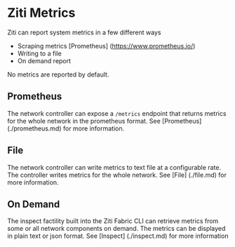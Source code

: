 # Ziti Metrics

Ziti can report system metrics in a few different ways
* Scraping metrics [Prometheus] (https://www.prometheus.io/)
* Writing to a file
* On demand report

No metrics are reported by default.  

## Prometheus
The network controller can expose a `/metrics` endpoint that returns metrics for the whole network in the prometheus format.  See [Prometheus] (./prometheus.md) for more information.

## File
The network controller can write metrics to text file at a configurable rate.  The controller writes metrics for the whole network.  See [File] (./file.md) for more information.

## On Demand
The inspect factility built into the Ziti Fabric CLI can retrieve metrics from some or all network components on demand. The metrics can be displayed in plain text or json format.  See [Inspect] (./inspect.md) for more information 
